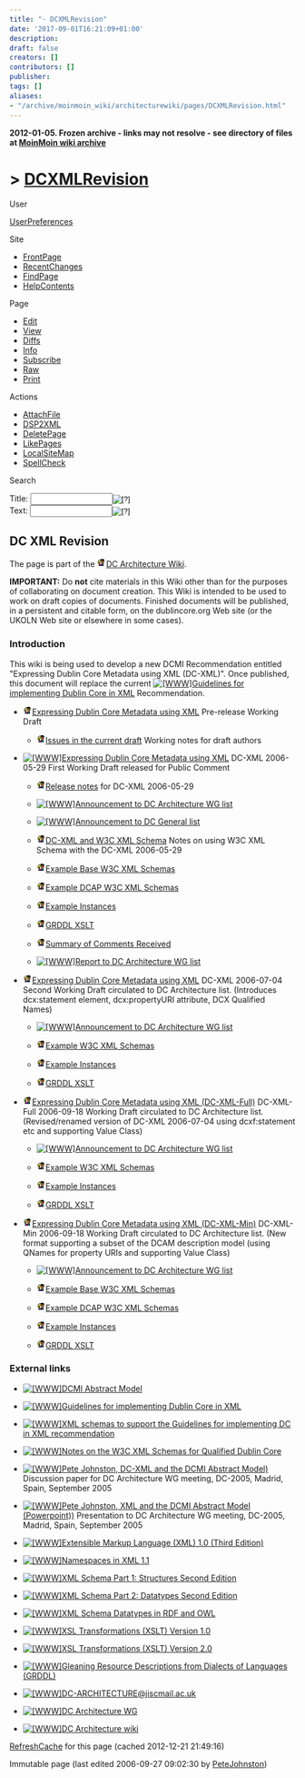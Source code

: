 ```yaml
---
title: "- DCXMLRevision"
date: '2017-09-01T16:21:09+01:00'
description: 
draft: false
creators: []
contributors: []
publisher: 
tags: []
aliases:
- "/archive/moinmoin_wiki/architecturewiki/pages/DCXMLRevision.html"
---
```


**2012-01-05. Frozen archive - links may not resolve - see directory of files at [MoinMoin wiki archive](/moinmoin-wiki-archive/)**

# > [DCXMLRevision](http://dublincore.org/architecturewiki/DCXMLRevision?action=fullsearch&value=DCXMLRevision&literal=1&case=1&context=40 "Click here to do a full-text search for this title")

User

 [UserPreferences](http://dublincore.org/architecturewiki/UserPreferences)
  

Site

- [FrontPage](http://dublincore.org/architecturewiki/FrontPage)
- [RecentChanges](http://dublincore.org/architecturewiki/RecentChanges)
- [FindPage](http://dublincore.org/architecturewiki/FindPage)
- [HelpContents](http://dublincore.org/architecturewiki/HelpContents)

Page

- [Edit](http://dublincore.org/architecturewiki/DCXMLRevision?action=edit "Edit")
- [View](http://dublincore.org/architecturewiki/DCXMLRevision "View")
- [Diffs](http://dublincore.org/architecturewiki/DCXMLRevision?action=diff "Diffs")
- [Info](http://dublincore.org/architecturewiki/DCXMLRevision?action=info "Info")
- [Subscribe](http://dublincore.org/architecturewiki/DCXMLRevision?action=subscribe "Subscribe")
- [Raw](http://dublincore.org/architecturewiki/DCXMLRevision?action=raw "Raw")
- [Print](http://dublincore.org/architecturewiki/DCXMLRevision?action=print "Print")

Actions

- [AttachFile](http://dublincore.org/architecturewiki/DCXMLRevision?action=AttachFile)
- [DSP2XML](http://dublincore.org/architecturewiki/DCXMLRevision?action=DSP2XML)
- [DeletePage](http://dublincore.org/architecturewiki/DCXMLRevision?action=DeletePage)
- [LikePages](http://dublincore.org/architecturewiki/DCXMLRevision?action=LikePages)
- [LocalSiteMap](http://dublincore.org/architecturewiki/DCXMLRevision?action=LocalSiteMap)
- [SpellCheck](http://dublincore.org/architecturewiki/DCXMLRevision?action=SpellCheck)

Search

<form method="POST" action="/architecturewiki/DCXMLRevision">
<p>
<input name="action" value="inlinesearch" type="hidden">
<input name="context" value="40" type="hidden">
Title: <input name="text_title" size="15" maxlength="50" type="text"><input src="DCXMLRevision_files/moin-search.png" name="button_title" alt="[?]" type="image"><br>Text: <input name="text_full" size="15" maxlength="50" type="text"><input src="DCXMLRevision_files/moin-search.png" name="button_full" alt="[?]" type="image">
</p>
</form>

## DC XML Revision

The page is part of the [<img src="DCXMLRevision_files/moin-inter.png" alt="[Self]" height="16" width="16">DC Architecture Wiki](http://dublincore.org/architecturewiki/ "Self").

**IMPORTANT:** Do **not** cite materials in this Wiki other than for the purposes of collaborating on document creation. This Wiki is intended to be used to work on draft copies of documents. Finished documents will be published, in a persistent and citable form, on the dublincore.org Web site (or the UKOLN Web site or elsewhere in some cases).

### Introduction

This wiki is being used to develop a new DCMI Recommendation entitled "Expressing Dublin Core Metadata using XML (DC-XML)". Once published, this document will replace the current [<img src="DCXMLRevision_files/moin-www.png" alt="[WWW]" height="11" width="11">Guidelines for implementing Dublin Core in XML](http://dublincore.org/documents/dc-xml-guidelines/) Recommendation.

- [<img src="DCXMLRevision_files/moin-inter.png" alt="[Self]" height="16" width="16">Expressing Dublin Core Metadata using XML](http://dublincore.org/architecturewiki/DCXMLRevision/DCXMLGuidelines/2006-05-29 "Self") Pre-release Working Draft

  - [<img src="DCXMLRevision_files/moin-inter.png" alt="[Self]" height="16" width="16">Issues in the current draft](http://dublincore.org/architecturewiki/DCXMLRevision/DCXMLIssues "Self") Working notes for draft authors

- [<img src="DCXMLRevision_files/moin-www.png" alt="[WWW]" height="11" width="11">Expressing Dublin Core Metadata using XML](http://dublincore.org/documents/2006/05/29/dc-xml/) DC-XML 2006-05-29 First Working Draft released for Public Comment

  - [<img src="DCXMLRevision_files/moin-inter.png" alt="[Self]" height="16" width="16">Release notes](http://dublincore.org/architecturewiki/DCXMLRevision/DCXMLReleasenotes/2006-05-29 "Self") for DC-XML 2006-05-29

  - [<img src="DCXMLRevision_files/moin-www.png" alt="[WWW]" height="11" width="11">Announcement to DC Architecture WG list](http://www.jiscmail.ac.uk/cgi-bin/webadmin?A2=ind0605&L=dc-architecture&P=4216)

  - [<img src="DCXMLRevision_files/moin-www.png" alt="[WWW]" height="11" width="11">Announcement to DC General list](http://www.jiscmail.ac.uk/cgi-bin/webadmin?A2=ind0605&L=dc-general&P=2699)

  - [<img src="DCXMLRevision_files/moin-inter.png" alt="[Self]" height="16" width="16">DC-XML and W3C XML Schema](http://dublincore.org/architecturewiki/DCXMLRevision/DCXMLSchema/2006-05-29 "Self") Notes on using W3C XML Schema with the DC-XML 2006-05-29

  - [<img src="DCXMLRevision_files/moin-inter.png" alt="[Self]" height="16" width="16">Example Base W3C XML Schemas](http://dublincore.org/architecturewiki/DCXMLRevision/DCXMLBaseSchemas/2006-05-29 "Self")

  - [<img src="DCXMLRevision_files/moin-inter.png" alt="[Self]" height="16" width="16">Example DCAP W3C XML Schemas](http://dublincore.org/architecturewiki/DCXMLRevision/DCXMLDCAPSchemas/2006-05-29 "Self")

  - [<img src="DCXMLRevision_files/moin-inter.png" alt="[Self]" height="16" width="16">Example Instances](http://dublincore.org/architecturewiki/DCXMLRevision/DCXMLInstances/2006-05-29 "Self")

  - [<img src="DCXMLRevision_files/moin-inter.png" alt="[Self]" height="16" width="16">GRDDL XSLT](http://dublincore.org/architecturewiki/DCXMLRevision/DCXMLXSLT/2006-05-29 "Self")

  - [<img src="DCXMLRevision_files/moin-inter.png" alt="[Self]" height="16" width="16">Summary of Comments Received](http://dublincore.org/architecturewiki/DCXMLRevision/Comments/2006-06-30 "Self")

  - [<img src="DCXMLRevision_files/moin-www.png" alt="[WWW]" height="11" width="11">Report to DC Architecture WG list](http://www.jiscmail.ac.uk/cgi-bin/webadmin?A2=ind0607&L=dc-architecture&P=620)

- [<img src="DCXMLRevision_files/moin-inter.png" alt="[Self]" height="16" width="16">Expressing Dublin Core Metadata using XML](http://dublincore.org/architecturewiki/DCXMLRevision/DCXMLGuidelines/2006-07-04 "Self") DC-XML 2006-07-04 Second Working Draft circulated to DC Architecture list. (Introduces dcx:statement element, dcx:propertyURI attribute, DCX Qualified Names)

  - [<img src="DCXMLRevision_files/moin-www.png" alt="[WWW]" height="11" width="11">Announcement to DC Architecture WG list](http://www.jiscmail.ac.uk/cgi-bin/webadmin?ind0607&L=dc-architecture&P=620)

  - [<img src="DCXMLRevision_files/moin-inter.png" alt="[Self]" height="16" width="16">Example W3C XML Schemas](http://dublincore.org/architecturewiki/DCXMLRevision/DCXMLBaseSchemas/2006-07-04 "Self")

  - [<img src="DCXMLRevision_files/moin-inter.png" alt="[Self]" height="16" width="16">Example Instances](http://dublincore.org/architecturewiki/DCXMLRevision/DCXMLInstances/2006-07-04 "Self")

  - [<img src="DCXMLRevision_files/moin-inter.png" alt="[Self]" height="16" width="16">GRDDL XSLT](http://dublincore.org/architecturewiki/DCXMLRevision/DCXMLXSLT/2006-07-04 "Self")

- [<img src="DCXMLRevision_files/moin-inter.png" alt="[Self]" height="16" width="16">Expressing Dublin Core Metadata using XML (DC-XML-Full)](http://dublincore.org/architecturewiki/DCXMLRevision/DCXMLFGuidelines/2006-09-18 "Self") DC-XML-Full 2006-09-18 Working Draft circulated to DC Architecture list. (Revised/renamed version of DC-XML 2006-07-04 using dcxf:statement etc and supporting Value Class)

  - [<img src="DCXMLRevision_files/moin-www.png" alt="[WWW]" height="11" width="11">Announcement to DC Architecture WG list](http://www.jiscmail.ac.uk/cgi-bin/webadmin?A2=ind0609&L=dc-architecture&P=1506)

  - [<img src="DCXMLRevision_files/moin-inter.png" alt="[Self]" height="16" width="16">Example W3C XML Schemas](http://dublincore.org/architecturewiki/DCXMLRevision/DCXMLFBaseSchemas/2006-09-18 "Self")

  - [<img src="DCXMLRevision_files/moin-inter.png" alt="[Self]" height="16" width="16">Example Instances](http://dublincore.org/architecturewiki/DCXMLRevision/DCXMLFInstances/2006-09-18 "Self")

  - [<img src="DCXMLRevision_files/moin-inter.png" alt="[Self]" height="16" width="16">GRDDL XSLT](http://dublincore.org/architecturewiki/DCXMLRevision/DCXMLFXSLT/2006-09-18 "Self")

- [<img src="DCXMLRevision_files/moin-inter.png" alt="[Self]" height="16" width="16">Expressing Dublin Core Metadata using XML (DC-XML-Min)](http://dublincore.org/architecturewiki/DCXMLRevision/DCXMLMGuidelines/2006-09-18 "Self") DC-XML-Min 2006-09-18 Working Draft circulated to DC Architecture list. (New format supporting a subset of the DCAM description model (using QNames for property URIs and supporting Value Class)

  - [<img src="DCXMLRevision_files/moin-www.png" alt="[WWW]" height="11" width="11">Announcement to DC Architecture WG list](http://www.jiscmail.ac.uk/cgi-bin/webadmin?A2=ind0609&L=dc-architecture&P=1506)

  - [<img src="DCXMLRevision_files/moin-inter.png" alt="[Self]" height="16" width="16">Example Base W3C XML Schemas](http://dublincore.org/architecturewiki/DCXMLRevision/DCXMLMBaseSchemas/2006-09-18 "Self")

  - [<img src="DCXMLRevision_files/moin-inter.png" alt="[Self]" height="16" width="16">Example DCAP W3C XML Schemas](http://dublincore.org/architecturewiki/DCXMLRevision/DCXMLMDCAPSchemas/2006-09-18 "Self")

  - [<img src="DCXMLRevision_files/moin-inter.png" alt="[Self]" height="16" width="16">Example Instances](http://dublincore.org/architecturewiki/DCXMLRevision/DCXMLMInstances/2006-09-18 "Self")

  - [<img src="DCXMLRevision_files/moin-inter.png" alt="[Self]" height="16" width="16">GRDDL XSLT](http://dublincore.org/architecturewiki/DCXMLRevision/DCXMLMXSLT/2006-09-18 "Self")

### External links

- [<img src="DCXMLRevision_files/moin-www.png" alt="[WWW]" height="11" width="11">DCMI Abstract Model](http://dublincore.org/documents/abstract-model/)

- [<img src="DCXMLRevision_files/moin-www.png" alt="[WWW]" height="11" width="11">Guidelines for implementing Dublin Core in XML](http://dublincore.org/documents/dc-xml-guidelines/)

- [<img src="DCXMLRevision_files/moin-www.png" alt="[WWW]" height="11" width="11">XML schemas to support the Guidelines for implementing DC in XML recommendation](http://dublincore.org/schemas/xmls/)

- [<img src="DCXMLRevision_files/moin-www.png" alt="[WWW]" height="11" width="11">Notes on the W3C XML Schemas for Qualified Dublin Core](http://dublincore.org/schemas/xmls/qdc/2003/04/02/notes/)

- [<img src="DCXMLRevision_files/moin-www.png" alt="[WWW]" height="11" width="11">Pete Johnston, DC-XML and the DCMI Abstract Model)](http://www.ukoln.ac.uk/metadata/dcmi/dc-xml-issues/) Discussion paper for DC Architecture WG meeting, DC-2005, Madrid, Spain, September 2005

- [<img src="DCXMLRevision_files/moin-www.png" alt="[WWW]" height="11" width="11">Pete Johnston, XML and the DCMI Abstract Model (Powerpoint))](http://www.ukoln.ac.uk/metadata/dcmi/dc2005/dc-xml/dc-xml.ppt) Presentation to DC Architecture WG meeting, DC-2005, Madrid, Spain, September 2005

- [<img src="DCXMLRevision_files/moin-www.png" alt="[WWW]" height="11" width="11">Extensible Markup Language (XML) 1.0 (Third Edition)](http://www.w3.org/TR/REC-xml/)

- [<img src="DCXMLRevision_files/moin-www.png" alt="[WWW]" height="11" width="11">Namespaces in XML 1.1](http://www.w3.org/TR/xml-names11/)

- [<img src="DCXMLRevision_files/moin-www.png" alt="[WWW]" height="11" width="11">XML Schema Part 1: Structures Second Edition](http://www.w3.org/TR/xmlschema-1/)

- [<img src="DCXMLRevision_files/moin-www.png" alt="[WWW]" height="11" width="11">XML Schema Part 2: Datatypes Second Edition](http://www.w3.org/TR/xmlschema-2/)

- [<img src="DCXMLRevision_files/moin-www.png" alt="[WWW]" height="11" width="11">XML Schema Datatypes in RDF and OWL](http://www.w3.org/TR/swbp-xsch-datatypes/)

- [<img src="DCXMLRevision_files/moin-www.png" alt="[WWW]" height="11" width="11">XSL Transformations (XSLT) Version 1.0](http://www.w3.org/TR/xslt/)

- [<img src="DCXMLRevision_files/moin-www.png" alt="[WWW]" height="11" width="11">XSL Transformations (XSLT) Version 2.0](http://www.w3.org/TR/xslt20/)

- [<img src="DCXMLRevision_files/moin-www.png" alt="[WWW]" height="11" width="11">Gleaning Resource Descriptions from Dialects of Languages (GRDDL)](http://www.w3.org/TeamSubmission/grddl/)

- [<img src="DCXMLRevision_files/moin-www.png" alt="[WWW]" height="11" width="11">DC-ARCHITECTURE@jiscmail.ac.uk](http://www.jiscmail.ac.uk/lists/DC-ARCHITECTURE.html)

- [<img src="DCXMLRevision_files/moin-www.png" alt="[WWW]" height="11" width="11">DC Architecture WG](http://dublincore.org/groups/architecture/)

- [<img src="DCXMLRevision_files/moin-www.png" alt="[WWW]" height="11" width="11">DC Architecture wiki](http://dublincore.org/architecturewiki/)

 [RefreshCache](http://dublincore.org/architecturewiki/DCXMLRevision?action=refresh&arena=Page.py&key=DCXMLRevision.text_html) for this page (cached 2012-12-21 21:49:16)  

Immutable page (last edited 2006-09-27 09:02:30 by [PeteJohnston](http://dublincore.org/architecturewiki/PeteJohnston))

